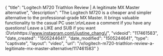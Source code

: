 {
    "title": "Logitech M720 Triathlon Review | A legitimate MX Master alternative",
    "description": "The Logitech M720 is a cheaper and simpler alternative to the professional-grade MX Master. It brings valuable functionality to the casual PC user.\n\nLeave a comment if you have any questions! Leave a LIKE and SUB if you want :D\n\nhttps:\/\/www.instagram.com\/justine_chang\/",
    "videoid": "117461583",
    "date_created": "1505244641",
    "date_modified": "1505244641",
    "type": "captivate",
    "layout": "video",
    "url": "\/v\/logitech-m720-triathlon-review-a-legitimate-mx-master-alternative\/117461583"
}